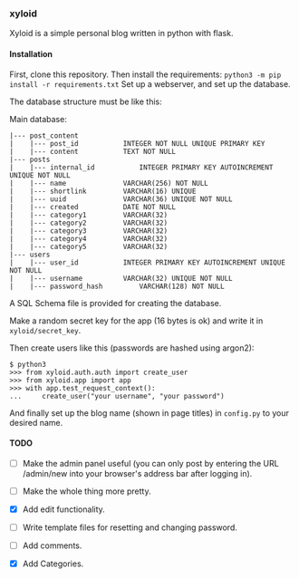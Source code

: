 ### xyloid

Xyloid is a simple personal blog written in python with flask. 

#### Installation
First, clone this repository.
Then install the requirements:
`python3 -m pip install -r requirements.txt`
Set up a webserver, and set up the database.


The database structure must be like this:


Main database:


```
|--- post_content
|    |--- post_id			INTEGER NOT NULL UNIQUE PRIMARY KEY
|    |--- content			TEXT NOT NULL
|--- posts
|    |--- internal_id			INTEGER PRIMARY KEY AUTOINCREMENT UNIQUE NOT NULL
|    |--- name				VARCHAR(256) NOT NULL
|    |--- shortlink			VARCHAR(16) UNIQUE
|    |--- uuid				VARCHAR(36) UNIQUE NOT NULL
|    |--- created			DATE NOT NULL
|    |--- category1			VARCHAR(32)
|    |--- category2			VARCHAR(32)
|    |--- category3			VARCHAR(32)
|    |--- category4			VARCHAR(32)
|    |--- category5			VARCHAR(32)
|--- users
|    |--- user_id			INTEGER PRIMARY KEY AUTOINCREMENT UNIQUE NOT NULL
|    |--- username			VARCHAR(32) UNIQUE NOT NULL
|    |--- password_hash			VARCHAR(128) NOT NULL
```

A SQL Schema file is provided for creating the database.

Make a random secret key for the app (16 bytes is ok) and write it in `xyloid/secret_key`.

Then create users like this (passwords are hashed using argon2):
```
$ python3
>>> from xyloid.auth.auth import create_user
>>> from xyloid.app import app
>>> with app.test_request_context():
...     create_user("your username", "your password")
```
And finally set up the blog name (shown in page titles) in `config.py` to your desired name.

#### TODO
- [ ] Make the admin panel useful (you can only post by entering the URL /admin/new into your browser's address bar after logging in).
- [ ] Make the whole thing more pretty.
- [x] Add edit functionality.
- [ ] Write template files for resetting and changing password.
- [ ] Add comments.
- [x] Add Categories.



